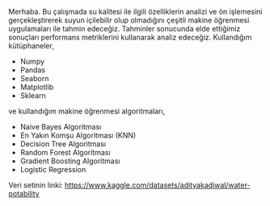 Merhaba. Bu çalışmada su kalitesi ile ilgili özelliklerin analizi ve ön işlemesini gerçekleştirerek suyun içilebilir olup olmadığını çeşitli makine öğrenmesi uygulamaları ile tahmin edeceğiz. Tahminler sonucunda elde ettiğimiz sonuçları performans metriklerini kullanarak analiz edeceğiz.
Kullandığım kütüphaneler,
- Numpy
- Pandas
- Seaborn
- Matplotlib
- Sklearn

ve kullandığım makine öğrenmesi algoritmaları,
- Naive Bayes Algoritması
- En Yakın Komşu Algoritması (KNN)
- Decision Tree Algoritması
- Random Forest Algoritması
- Gradient Boosting Algoritması
- Logistic Regression

Veri setinin linki: https://www.kaggle.com/datasets/adityakadiwal/water-potability
